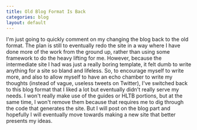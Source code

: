 ```yaml
---
title: Old Blog Format Is Back
categories: blog
layout: default
---
```

I'm just going to quickly comment on my changing the blog back to the old format. The plan is still to eventually redo the site in a way where I have done more of the work from the ground up, rather than using some framework to do the heavy lifting for me. However, because the intermediate site I had was just a really boring template, it felt dumb to write anything for a site so bland and lifeless. So, to encourage myself to write more, and also to allow myself to have an echo chamber to write my thoughts (instead of vague, useless tweets on Twitter), I've switched back to this blog format that I liked a lot but eventually didn't really serve my needs. I won't really make use of the guides or HLTB portions, but at the same time, I won't remove them because that requires me to dig through the code that generates the site. But I will post on the blog part and hopefully I will eventually move towards making a new site that better presents my ideas.